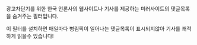 광고차단기를 위한 한국 언론사의 웹사이트나 기사를 제공하는 미러사이트의 댓글목록을 숨겨주는 필터입니다.

이 필터를 설치하면 매일마다 병림픽이 일어나는 댓글목록이 표시되지않아 기사를 쾌적하게 읽을수 있습니다!
